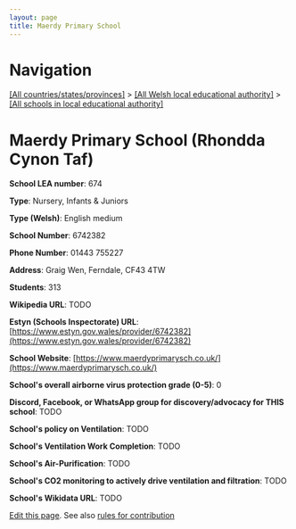```yaml
---
layout: page
title: Maerdy Primary School
---
```

# Navigation

[[All countries/states/provinces]](../../..) > [[All Welsh local educational authority]](../..) > [[All schools in local educational authority]](..)

# Maerdy Primary School (Rhondda Cynon Taf)

**School LEA number**: 674

**Type**: Nursery, Infants & Juniors

**Type (Welsh)**: English medium

**School Number**: 6742382

**Phone Number**: 01443 755227

**Address**: Graig Wen, Ferndale, CF43 4TW

**Students**: 313

**Wikipedia URL**: TODO

**Estyn (Schools Inspectorate) URL**: [https://www.estyn.gov.wales/provider/6742382](https://www.estyn.gov.wales/provider/6742382)

**School Website**: [https://www.maerdyprimarysch.co.uk/](https://www.maerdyprimarysch.co.uk/)

**School's overall airborne virus protection grade (0-5)**: 0

**Discord, Facebook, or WhatsApp group for discovery/advocacy for THIS school**: TODO

**School's policy on Ventilation**: TODO

**School's Ventilation Work Completion**: TODO

**School's Air-Purification**: TODO

**School's CO2 monitoring to actively drive ventilation and filtration**: TODO

**School's Wikidata URL**: TODO




[Edit this page](https://github.com/VentilationProject/Wales/edit/prif/./Rhondda_Cynon_Taf/Maerdy_Primary_School.md). See also [rules for contribution](../../../contribution-rules/)